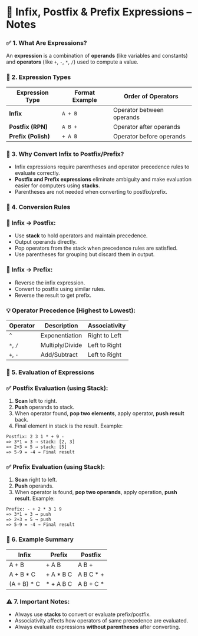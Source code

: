 # 📘 Infix, Postfix & Prefix Expressions – Notes

### ✅ 1. What Are Expressions?
An **expression** is a combination of **operands** (like variables and constants) and 
**operators** (like ```+```, ```-```, ```*```, ```/```) used to compute a value.

### 📌 2. Expression Types
| Expression Type     | Format Example | Order of Operators        |
|---------------------|----------------|---------------------------|
| **Infix**           | `A + B`        | Operator between operands |
| **Postfix (RPN)**   | `A B +`        | Operator after operands   |
| **Prefix (Polish)** | `+ A B`        | Operator before operands  |

### 🧠 3. Why Convert Infix to Postfix/Prefix?
- Infix expressions require parentheses and operator precedence rules to evaluate correctly.
- **Postfix and Prefix expressions** eliminate ambiguity and make evaluation easier for computers using **stacks**.
- Parentheses are not needed when converting to postfix/prefix.

### 🔄 4. Conversion Rules
### 🔹 Infix → Postfix:
- Use **stack** to hold operators and maintain precedence.
- Output operands directly.
- Pop operators from the stack when precedence rules are satisfied.
- Use parentheses for grouping but discard them in output.

### 🔹 Infix → Prefix:
- Reverse the infix expression.
- Convert to postfix using similar rules.
- Reverse the result to get prefix.

### 💡 Operator Precedence (Highest to Lowest):
| Operator | Description     | Associativity |
|----------|-----------------|---------------|
| `^`      | Exponentiation  | Right to Left |
| `*`, `/` | Multiply/Divide | Left to Right |
| `+`, `-` | Add/Subtract    | Left to Right |

### 🧮 5. Evaluation of Expressions
### ✅ Postfix Evaluation (using Stack):
1. **Scan** left to right.
2. **Push** operands to stack.
3. When operator found, **pop two elements**, apply operator, **push result** back.
4. Final element in stack is the result.
Example:
```
Postfix: 2 3 1 * + 9 -
=> 3*1 = 3 → stack: [2, 3]
=> 2+3 = 5 → stack: [5]
=> 5-9 = -4 → Final result
```

### ✅ Prefix Evaluation (using Stack):
1. **Scan** right to left.
2. **Push** operands.
3. When operator is found, **pop two operands**, apply operation, **push result**.
Example:
```
Prefix: - + 2 * 3 1 9
=> 3*1 = 3 → push
=> 2+3 = 5 → push
=> 5-9 = -4 → Final result
```

### 🧾 6. Example Summary
| Infix        | Prefix     | Postfix    |
|--------------|------------|------------|
| A + B        | + A B      | A B +      |
| A + B \* C   | + A \* B C | A B C \* + |
| (A + B) \* C | \* + A B C | A B + C \* |

### ⚠️ 7. Important Notes:
- Always use **stacks** to convert or evaluate prefix/postfix.
- Associativity affects how operators of same precedence are evaluated.
- Always evaluate expressions **without parentheses** after converting.